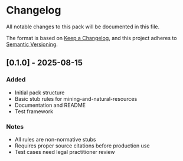 # Changelog

All notable changes to this pack will be documented in this file.

The format is based on [Keep a Changelog](https://keepachangelog.com/en/1.0.0/),
and this project adheres to [Semantic Versioning](https://semver.org/spec/v2.0.0.html).

## [0.1.0] - 2025-08-15

### Added
- Initial pack structure
- Basic stub rules for mining-and-natural-resources
- Documentation and README
- Test framework

### Notes
- All rules are non-normative stubs
- Requires proper source citations before production use
- Test cases need legal practitioner review
